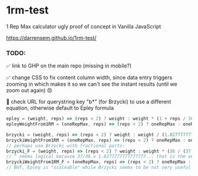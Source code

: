 # 1rm-test
1 Rep Max calculator ugly proof of concept in Vanilla JavaScript

https://darrensem.github.io/1rm-test/

### TODO:

✅️ link to GHP on the main repo (missing in mobile?)

✅️ change CSS to fix content column width, since data entry triggers zooming in which makes it so we can't see the instant results (until we zoom out again) 😠

🔲 check URL for querystring key "b*" (for Brzycki) to use a different equation, otherwise default to Epley formula
```js
epley = (weight, reps) => (reps < 2) ? weight : weight * (1 + reps / 30);
epleyWeightFrom1RM = (oneRepMax, reps) => (reps < 2) ? oneRepMax : oneRepMax / (1 + reps / 30);

brzycki = (weight, reps) => (reps < 2) ? weight : weight / (1.0277777777777777 - (0.0277777777777777 * reps));
brzyckiWeightFrom1RM = (oneRepMax, reps) => (reps < 2) ? oneRepMax : oneRepMax * (1.0277777777777777 - (0.0277777777777777 * reps));
// perhaps use Brzycki with fractional parts:
brzycki_F = (weight, reps) => (reps < 2) ? weight : weight * (36 / (37 - reps));
// ^ seems logical because 37/36 = 1.0277777777777777... that is the version found @ https://www.vcalc.com/wiki/brzycki
brzyckiWeightFrom1RM_F = (oneRepMax, reps) => (reps < 2) ? oneRepMax : oneRepMax * ((37 - reps) / 36);
// BUT, Epley is "scaleable" while Brzycki seems to be not very useful at 13+ reps (and it of course becomes _Infinitely_ NONSENSICAL at 37)
```

